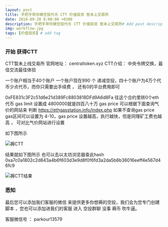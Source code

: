 ```yaml
---
layout: post
title: 手把手带你褥空投代币 CTT 价值投资 暂未上交易所
date: 2018-09-28 8:00:00 +0300
description: 手把手带你褥空投代币 CTT 价值投资 暂未上交易所# Add post description (optional)
img: workflow.jpg
tags: [价值投资] # add tag
---
```


### 开始 获得CTT 

CTT暂未上线交易所	官网地址：
 centraltoken.xyz
CTT介绍： 中央令牌交换，最佳交流最佳体验
							

一个账户相当于40个账户 一个账户现在990 个 递减空投，四十个账户为4万个代币少点代币，而你只需要出手续费 ， 还有0的平台费用即可

0xFE831c3F2c51d6e21d389Fc8803818DFd9A6d8Fa  往这个合约里转0个eth代币  gas limit 设置成 4800000就是四百八十万
 gas price  可以根据下面查询气价的网站来 判断 https://ethgasstation.info/index.php 
 如果不查询gas price  gas区间可以设置为 4-10，gas price 设置越高，执行越快，但是同理矿工费也越高 ， 可对比气价网站进行设置
 
 
 如下图所示
 
 ![褥CTT]({{site.baseurl}}/assets/img/2018-9-28-CTT/褥CTT.png)
 
  结果就如下图所示   也可以去以太坊浏览器查此hash  0xa7c0a1802c2d843a4b6f603d3e9d8f0f6fd3a2da5b6b36016eeff4e567d46fc9
 
 ![褥CTT结果]({{site.baseurl}}/assets/img/2018-9-28-CTT/褥CTT结果.png)
  
###  悉知

最后您可以添加我们客服的微信  来提供更多你想褥的空投，我们会为您专门创建脚本  ，您也可以添加进我们的客服 进入 空投群聊 没事 褥币 吹牛逼。

客服微信号 ：   parkour13579
